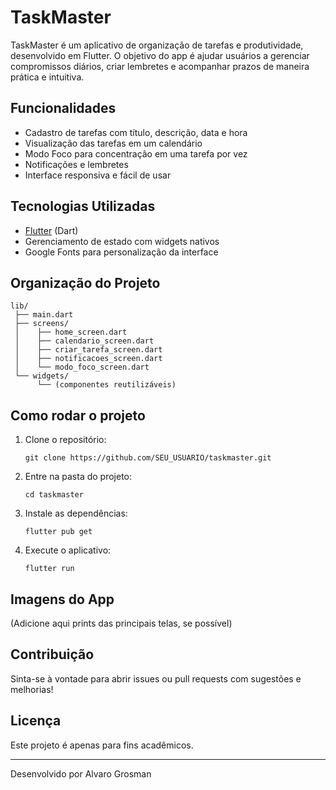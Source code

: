 # TaskMaster

TaskMaster é um aplicativo de organização de tarefas e produtividade, desenvolvido em Flutter. O objetivo do app é ajudar usuários a gerenciar compromissos diários, criar lembretes e acompanhar prazos de maneira prática e intuitiva.

## Funcionalidades

- Cadastro de tarefas com título, descrição, data e hora
- Visualização das tarefas em um calendário
- Modo Foco para concentração em uma tarefa por vez
- Notificações e lembretes
- Interface responsiva e fácil de usar

## Tecnologias Utilizadas

- [Flutter](https://flutter.dev/) (Dart)
- Gerenciamento de estado com widgets nativos
- Google Fonts para personalização da interface

## Organização do Projeto

```
lib/
 ├── main.dart
 ├── screens/
 │    ├── home_screen.dart
 │    ├── calendario_screen.dart
 │    ├── criar_tarefa_screen.dart
 │    ├── notificacoes_screen.dart
 │    └── modo_foco_screen.dart
 └── widgets/
      └── (componentes reutilizáveis)
```

## Como rodar o projeto

1. Clone o repositório:
   ```
   git clone https://github.com/SEU_USUARIO/taskmaster.git
   ```
2. Entre na pasta do projeto:
   ```
   cd taskmaster
   ```
3. Instale as dependências:
   ```
   flutter pub get
   ```
4. Execute o aplicativo:
   ```
   flutter run
   ```

## Imagens do App

(Adicione aqui prints das principais telas, se possível)

## Contribuição

Sinta-se à vontade para abrir issues ou pull requests com sugestões e melhorias!

## Licença

Este projeto é apenas para fins acadêmicos.

---
Desenvolvido por Alvaro Grosman
